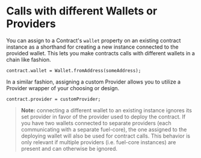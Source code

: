 # Calls with different Wallets or Providers

You can assign to a Contract's `wallet` property on an existing contract instance as a shorthand for creating a new instance connected to the provided wallet. This lets you make contracts calls with different wallets in a chain like fashion.

<!-- TODO: stop using hardcoded snippets -->

```ts:line-numbers
contract.wallet = Wallet.fromAddress(someAddress);
```

In a similar fashion, assigning a custom Provider allows you to utilize a Provider wrapper of your choosing or design.

<!-- TODO: stop using hardcoded snippets -->

```ts:line-numbers
contract.provider = customProvider;
```

> **Note:** connecting a different wallet to an existing instance ignores its set provider in favor of the provider used to deploy the contract. If you have two wallets connected to separate providers (each communicating with a separate fuel-core), the one assigned to the deploying wallet will also be used for contract calls. This behavior is only relevant if multiple providers (i.e. fuel-core instances) are present and can otherwise be ignored.
